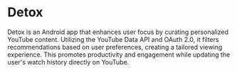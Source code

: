 # Detox
Detox is an Android app that enhances user focus by curating personalized YouTube content. Utilizing the YouTube Data API and OAuth 2.0, it filters recommendations based on user preferences, creating a tailored viewing experience. This promotes productivity and engagement while updating the user's watch history directly on YouTube.
